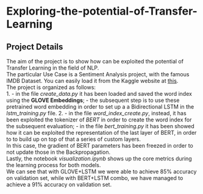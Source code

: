 # Exploring-the-potential-of-Transfer-Learning
## Project Details
The aim of the project is to show how can be exploited the potential of Transfer Learning in the field of NLP.\
The particular Use Case is a Sentiment Analysis project, with the famous IMDB Dataset. You can easily load it from the Kaggle website at [this](https://www.kaggle.com/datasets/ashirwadsangwan/imdb-dataset).\
The project is organized as follows:\
1. 
    - in the file *create_data.py* it has been loaded and saved the word index using the **GLOVE Embeddings**;
    - the subsequent step is to use these pretrained word embedding in order to set up a a Bidirectional LSTM in the *lstm_training.py* file.
2. 
    - in the file *word_index_create.py*, instead, it has been exploited the tokenizer of *BERT* in order to create the word index for the subsequent evaluation;
    - in the file *bert_training.py* it has been showed how it can be exploited the representation of the last layer of BERT, in order to to build up on top of that a series of custom layers.\
    In this case, the gradient of BERT parameters has been freezed in order to not update those in the Backpropagation.\
Lastly, the notebook *visualization.ipynb* shows up the core metrics during the learning process for both models.\
We can see that with GLOVE+LSTM we were able to achieve 85% accuracy on validation set, while with BERT+LSTM combo, we have managed to achieve a 91% accuracy on validation set.
